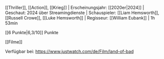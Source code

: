 
[[Thriller]], [[Action]], [[Krieg]] | Erscheinungsjahr: [[2020er|2024]] | Geschaut: 2024 über Streamingdienste | Schauspieler: [[Liam Hemsworth]], [[Russell Crowe]], [[Luke Hemsworth]] | Regisseur: [[William Eubank]] | 1h 53min

[[6 Punkte|6,3/10]] Punkte


[[Filme]]

Verfügbar bei: https://www.justwatch.com/de/Film/land-of-bad